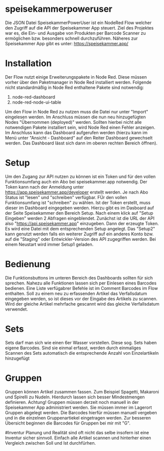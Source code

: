 # speisekammerpoweruser
Die JSON Datei SpeisekammerPowerUser ist ein NodeRed Flow welcher den Zugriff auf die API der Speisekammer App steuert.
Ziel des Projektes war es, die Ein- und Ausgabe von Produkten per Barcode Scanner zu ermöglichen bzw. besonders schnell durchzuführen.
Näheres zur Speisekammer App gibt es unter: https://speisekammer.app/


# Installation
Der Flow nutzt einige Erweiterungspakete in Node Red. Diese müssen vorher über den Paketmanager in Node Red installiert werden.
Folgende nicht standardmäßig in Node Red enthaltene Pakete sind notwendig:
1. node-red-dashboard
2. node-red-node-ui-table

Um den Flow in Node Red zu nutzen muss die Datei nur unter "Import" eingelesen werden. Im Anschluss müssen die nun neu hinzugefügten Nodes "Übernommen (deployed)" werden.
Sollten hierbei nicht alle notwendigen Pakete installiert sein, wird Node Red einen Fehler anzeigen. Im Anschluss kann das Dashboard aufgerufen werden (hierzu kann im Menü unter "Ansicht - Dashboard" auf den Reiter Dashboard gewechselt werden. Das Dashboard lässt sich dann im oberen rechten Bereich öffnen).

# Setup
Um den Zugang zur API nutzen zu können ist ein Token und für den vollen Funktionsumfang auch ein Abo bei speisekammer.app notwendig. Der Token kann nach der Anmeldung unter https://app.speisekammer.app/developer erstellt werden. Je nach Abo Status ist "lesen" und "schreiben" verfügbar. FÜr den vollen Funktionsumfang ist "schreiben" zu wählen.
Ist der Token erstellt, muss dieser im Dashboard eingegeben werden. Hierzu gibt es im Dasboard auf der Seite Speisekammer den Bereich Setup. Nach einem klick auf "Setup Eingeben" werden 2 Abfragen eingeblendet.
Zunächst ist die URL der API also "https://api.speisekammer.app" einzugeben. Dann der erzeugte Token. Es wird eine Datei mit dem entsprechenden Setup angelegt. Das "Setup2" kann genutzt werden falls ein weiterer Zugriff auf ein anderes Konto bzw. auf die "Staging" oder Entwickler-Version des API zugegriffen werden. Bei einem Neustart wird immer Setup1 geladen.

# Bedienung
Die Funktionsbuttons im unteren Bereich des Dashboards sollten für sich sprechen. Nahezu alle Funktionen lassen sich per Einlesen eines Barcodes bedienen. Eine Liste verfügabrer Befehle ist im Comment Barcodes im Flow enthalten. Soll zu einem neu zu erfassenden Artikel das Verfallsdatum eingegeben werden, so ist dieses vor der Eingabe des Artikels zu scannen. Wird der gleiche Artikel mehrfache gescannt wird das gleiche Verfallsdatum verwendet.

# Sets
Sets darf man sich wie einen 6er Wasser vorstellen. Diese sog. Sets haben eigene Barcodes. Sind sie einmal erfasst, werden durch einmaliges Scannen des Sets automatisch die entsprechende Anzahl von Einzelartikeln hinzugefügt

# Gruppen
Gruppen können Artikel zusammen fassen. Zum Beispiel Spagetti, Makaroni und Spirelli zu Nudeln. Hierdurch lassen sich besser Mindestmengen definieren. Achtung! Gruppen müssen derzeit noch manuell in der Speisekammer App administriert werden. Sie müssen immer im Lagerort Gruppen abgelegt werden. Die Barcodes hierfür müssen manuell vergeben und in die einzelnen Gruppenartiekel eingetragen werden.
Zur besseren Übersicht beginnen die Barcodes für Gruppen bei mir mit "G".

#Inventur
Planung und Realität sind oft nicht das selbe insofern ist eine Inventur sicher sinnvoll. Einfach alle Artikel scannen und hinterher einen Vergleich zwischen Soll und Ist durchfürhen.
